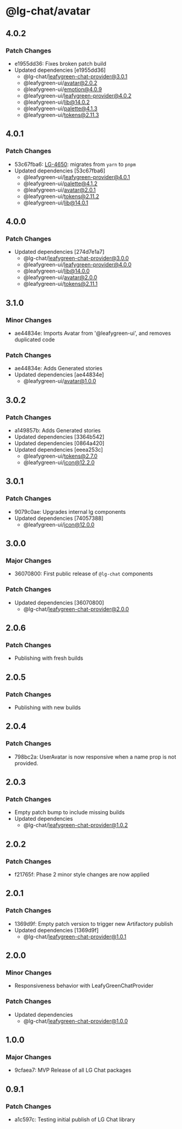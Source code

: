 # @lg-chat/avatar

## 4.0.2

### Patch Changes

- e1955dd36: Fixes broken patch build
- Updated dependencies [e1955dd36]
  - @lg-chat/leafygreen-chat-provider@3.0.1
  - @leafygreen-ui/avatar@2.0.2
  - @leafygreen-ui/emotion@4.0.9
  - @leafygreen-ui/leafygreen-provider@4.0.2
  - @leafygreen-ui/lib@14.0.2
  - @leafygreen-ui/palette@4.1.3
  - @leafygreen-ui/tokens@2.11.3

## 4.0.1

### Patch Changes

- 53c67fba6: [LG-4650](https://jira.mongodb.org/browse/LG-4650): migrates from `yarn` to `pnpm`
- Updated dependencies [53c67fba6]
  - @leafygreen-ui/leafygreen-provider@4.0.1
  - @leafygreen-ui/palette@4.1.2
  - @leafygreen-ui/avatar@2.0.1
  - @leafygreen-ui/tokens@2.11.2
  - @leafygreen-ui/lib@14.0.1

## 4.0.0

### Patch Changes

- Updated dependencies [274d7e1a7]
  - @lg-chat/leafygreen-chat-provider@3.0.0
  - @leafygreen-ui/leafygreen-provider@4.0.0
  - @leafygreen-ui/lib@14.0.0
  - @leafygreen-ui/avatar@2.0.0
  - @leafygreen-ui/tokens@2.11.1

## 3.1.0

### Minor Changes

- ae44834e: Imports Avatar from '@leafygreen-ui', and removes duplicated code

### Patch Changes

- ae44834e: Adds Generated stories
- Updated dependencies [ae44834e]
  - @leafygreen-ui/avatar@1.0.0

## 3.0.2

### Patch Changes

- a149857b: Adds Generated stories
- Updated dependencies [3364b542]
- Updated dependencies [0864a420]
- Updated dependencies [eeea253c]
  - @leafygreen-ui/tokens@2.7.0
  - @leafygreen-ui/icon@12.2.0

## 3.0.1

### Patch Changes

- 9079c0ae: Upgrades internal lg components
- Updated dependencies [74057388]
  - @leafygreen-ui/icon@12.0.0

## 3.0.0

### Major Changes

- 36070800: First public release of `@lg-chat` components

### Patch Changes

- Updated dependencies [36070800]
  - @lg-chat/leafygreen-chat-provider@2.0.0

## 2.0.6

### Patch Changes

- Publishing with fresh builds

## 2.0.5

### Patch Changes

- Publishing with new builds

## 2.0.4

### Patch Changes

- 798bc2a: UserAvatar is now responsive when a name prop is not provided.

## 2.0.3

### Patch Changes

- Empty patch bump to include missing builds
- Updated dependencies
  - @lg-chat/leafygreen-chat-provider@1.0.2

## 2.0.2

### Patch Changes

- f21765f: Phase 2 minor style changes are now applied

## 2.0.1

### Patch Changes

- 1369d9f: Empty patch version to trigger new Artifactory publish
- Updated dependencies [1369d9f]
  - @lg-chat/leafygreen-chat-provider@1.0.1

## 2.0.0

### Minor Changes

- Responsiveness behavior with LeafyGreenChatProvider

### Patch Changes

- Updated dependencies
  - @lg-chat/leafygreen-chat-provider@1.0.0

## 1.0.0

### Major Changes

- 9cfaea7: MVP Release of all LG Chat packages

## 0.9.1

### Patch Changes

- a1c597c: Testing initial publish of LG Chat library
